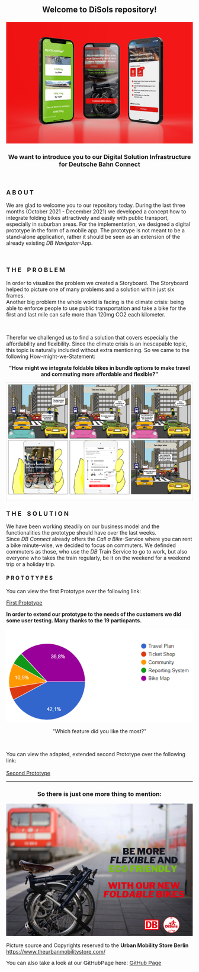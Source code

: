 <h2> <p align="center">Welcome to DiSoIs repository! </p> </h2>

![](https://raw.githubusercontent.com/gxc-challenge-winter21/gxc-team-1/main/Resources/Prototyping/AppPresentation.jpg?token=AO4J6NCY5WYSTNX7H4UZKQLBYNF3G)

<h3>
<p align="center">
We want to introduce you to our Digital Solution Infrastructure for Deutsche Bahn Connect
  <br/>
  </p>
</h3>
<br/>

<h3> A B O U T </h3>
<p>
  We are glad to welcome you to our repository today. During the last three months (October 2021 - December 2021) we developed a concept how to integrate folding bikes attractively and easily with public transport, especially in suburban areas. For the implementation, we designed a digital prototype in the form of a mobile 
  app. The prototype is not meant to be a stand-alone application, rather it should be seen as an extension of the already existing <i>DB Navigator</i>-App. 
</p>
<br>

<h3> T H E &nbsp;&nbsp; P R O B L E M </h3>
<p>
In order to visualize the problem we created a Storyboard. The Storyboard helped to picture one of many problems and a solution within just six frames. <br/> 
Another big problem the whole world is facing is the climate crisis: being able to enforce people to use public transportation and take a bike for the first and last mile can safe more than 120mg CO2 each kilometer.  
</p>
<br/>

Therefor we challenged us to find a solution that covers especially the affordability and flexibility. Since the climate crisis is an inescapable topic, this topic is naturally included without extra mentioning. So we came to the following How-might-we-Statement:

<p align="center">
<b>"How might we integrate foldable bikes in bundle options to make travel and commuting more affordable and flexible?"</b>
</p>


![](https://raw.githubusercontent.com/gxc-challenge-winter21/gxc-team-1/bf0e3b8105d0e5418033182fc410a0ec5fc67b5a/Resources/Storyboard/StoryBoardDiSoIs.jpeg?token=AO4J6NDIX7ZGOD5A3EOQ3QLBYMSCG)

<h3> T H E &nbsp;&nbsp; S O L U T I O N </h3>
<p>
We have been working steadily on our business model and the functionalities the prototype should have over the last weeks. <br>
Since <i>DB Connect</i> already offers the <i>Call a Bike</i>-Service where you can rent a bike minute-wise, we decided to focus on commuters. We definded commuters as those, who use the <i>DB</i> Train Service to go to work, but also everyone who takes the train regularly, be it on the weekend for a weekend trip or a holiday trip. <br>
</p>

<H4> P R O T O T Y P E S </H4>

You can view the first Prototype over the following link:

[First Prototype](https://github.com/gxc-challenge-winter21/gxc-team-1/wiki/Sprint-1---Prototyping)

<b> In order to extend our prototype to the needs of the customers we did some user testing. Many thanks to the 19 particpants. </b> <br>

![](https://raw.githubusercontent.com/gxc-challenge-winter21/gxc-team-1/a0b238383d7cb05becd06cd0d1b76aa4f6967905/Resources/User%20Testing/survey_5.2.png?token=AO4J6NAGSTFOSRCM7RKCCODBYMSDG)

<p align="center">
"Which feature did you like the most?"
</p>

<br>

You can view the adapted, extended second Prototype over the following link:
<br>
<br>
[Second Prototype](https://github.com/gxc-challenge-winter21/gxc-team-1/wiki/Sprint-2-Prototyping)

---

<h3> <p align="center"> So there is just one more thing to mention: </p> </h3>

![](https://raw.githubusercontent.com/gxc-challenge-winter21/gxc-team-1/main/Resources/Pitch/Elevator%20Pitch%20Picture.png?token=AO4J6NCVHF5RODQHH77AZPTBYMSEA)

Picture source and Copyrights reserved to the <b>Urban Mobility Store Berlin</b> https://www.theurbanmobilitystore.com/

<p style='margin-top:0cm;margin-right:0cm;margin-bottom:8.0pt;margin-left:0cm;line-height:107%;font-size:15px;font-family:"Calibri",sans-serif;'>You can also take a look at our GitHubPage here: <a href="https://gxc-challenge-winter21.github.io/gxc-team-1/">GitHub Page</a></p>

